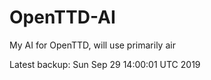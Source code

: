 # OpenTTD-AI
My AI for OpenTTD, will use primarily air

Latest backup: Sun Sep 29 14:00:01 UTC 2019
